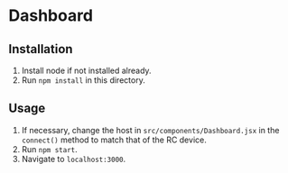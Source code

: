 # Dashboard
## Installation
1. Install node if not installed already.
2. Run `npm install` in this directory.
## Usage
1. If necessary, change the host in `src/components/Dashboard.jsx` in the `connect()` method to match that of the RC device.
2. Run `npm start`.
3. Navigate to `localhost:3000`.
